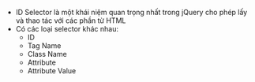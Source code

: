 - ID Selector là một khái niệm quan trọng nhất trong jQuery cho phép lấy và thao tác với các phần từ HTML
- Có các loại selector khác nhau:
  - ID
  - Tag Name
  - Class Name
  - Attribute
  - Attribute Value
